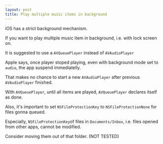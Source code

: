 ```yaml
---
layout: post
title: Play multiple music items in background
---
```


iOS has a strict background mechanism.

If you want to play multiple music item in background, i.e. with lock screen on.

It is suggested to use a `AVQueuePlayer` instead of `AVAudioPlayer`

Apple says, once player stoped playing, even with background mode set to `audio`, the app suspend immediatelly.

That makes no chance to start a new `AVAudioPlayer` after previous `AVAudioPlayer` finished.

With `AVQueuePlayer`, until all items are played, `AVQueuePlayer` declares itself as done.

Also, it's important to set `NSFileProtectionKey` to `NSFileProtectionNone` for files gonna queued.

Especially, `NSFileProtectionKey`of files in `Documents/Inbox`, i.e. files opened from other apps, cannot be modified.

Consider moving them out of that folder. (NOT TESTED)
